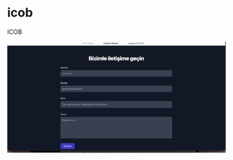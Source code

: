 # icob
ICOB


![App Screenshot](https://raw.githubusercontent.com/OMOJUNIOR/icob/main/screenshots/Icob%202022-10-07%2009-47-30.jpg?token=GHSAT0AAAAAABWUSCZ475NXCUTA6TR4XZJAYZ745TA)
